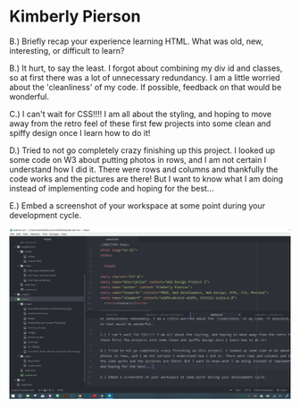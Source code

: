 # Kimberly Pierson

B.) Briefly recap your experience learning HTML. What was old, new, interesting, or difficult to learn?

B.) It hurt, to say the least. I forgot about combining my div id and classes, so at first there was a lot of unnecessary redundancy. I am a little worried about the 'cleanliness' of my code. If possible, feedback on that would be wonderful.

C.) I can't wait for CSS!!!! I am all about the styling, and hoping to move away from the retro feel of these first few projects into some clean and spiffy design once I learn how to do it!

D.) Tried to not go completely crazy finishing up this project. I looked up some code on W3 about putting photos in rows, and I am not certain I understand how I did it. There were rows and columns and thankfully the code works and the pictures are there! But I want to know what I am doing instead of implementing code and hoping for the best...

E.) Embed a screenshot of your workspace at some point during your development cycle.

![screenshot](./images/Capture.PNG)
